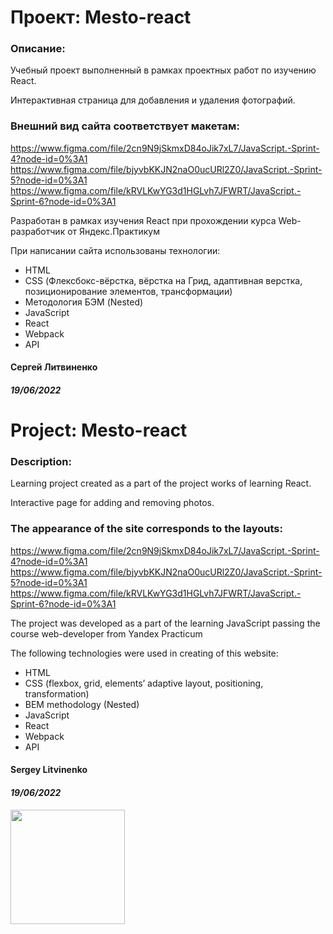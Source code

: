 # Проект: Mesto-react

### Описание:
Учебный проект выполненный в рамках проектных работ по изучению React.

Интерактивная страница для добавления и удаления фотографий.

### Внешний вид сайта соответствует макетам:
https://www.figma.com/file/2cn9N9jSkmxD84oJik7xL7/JavaScript.-Sprint-4?node-id=0%3A1
https://www.figma.com/file/bjyvbKKJN2naO0ucURl2Z0/JavaScript.-Sprint-5?node-id=0%3A1
https://www.figma.com/file/kRVLKwYG3d1HGLvh7JFWRT/JavaScript.-Sprint-6?node-id=0%3A1

Разработан в рамках изучения React при прохождении курса
Web-разработчик от Яндекс.Практикум

При написании сайта использованы технологии:
- HTML
- CSS (Флексбокс-вёрстка, вёрстка на Грид, адаптивная верстка, позиционирование элементов, трансформации)
- Методология БЭМ (Nested)
- JavaScript
- React
- Webpack
- API

#### __Сергей Литвиненко__
#### **_19/06/2022_**

# Project: Mesto-react

### Description:
Learning project created as a part of the project works of learning React.

Interactive page for adding and removing photos.

### The appearance of the site corresponds to the layouts:
https://www.figma.com/file/2cn9N9jSkmxD84oJik7xL7/JavaScript.-Sprint-4?node-id=0%3A1
https://www.figma.com/file/bjyvbKKJN2naO0ucURl2Z0/JavaScript.-Sprint-5?node-id=0%3A1
https://www.figma.com/file/kRVLKwYG3d1HGLvh7JFWRT/JavaScript.-Sprint-6?node-id=0%3A1

The project was developed as a part of the learning JavaScript passing the course
web-developer from Yandex Practicum

The following technologies were used in creating of this website:
- HTML
- CSS (flexbox, grid, elements’ adaptive layout, positioning, transformation)
- BEM methodology (Nested)
- JavaScript
- React
- Webpack
- API

#### __Sergey Litvinenko__
#### **_19/06/2022_**

<img src="./images/Prakticum.png" width="183px">
